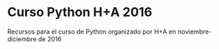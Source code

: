# Curso Python H+A 2016

Recursos para el curso de Python organizado por H+A en noviembre-diciembre de 2016
